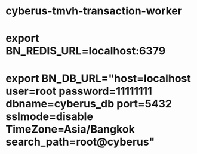 # cyberus-tmvh-transaction-worker

# export BN_REDIS_URL=localhost:6379

# export BN_DB_URL="host=localhost user=root password=11111111 dbname=cyberus_db port=5432 sslmode=disable TimeZone=Asia/Bangkok search_path=root@cyberus"
